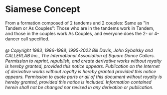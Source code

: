 
# Siamese Concept

From a formation composed of 2 tandems and 2 couples:
Same as "In Tandem or As Couples": Those who are in the
tandems work in Tandem, and those in the couples work 
As Couples, and everyone does the 2- or 4-dancer call specified.

###### @ Copyright 1983, 1986-1988, 1995-2022 Bill Davis, John Sybalsky and CALLERLAB Inc., The International Association of Square Dance Callers. Permission to reprint, republish, and create derivative works without royalty is hereby granted, provided this notice appears. Publication on the Internet of derivative works without royalty is hereby granted provided this notice appears. Permission to quote parts or all of this document without royalty is hereby granted, provided this notice is included. Information contained herein shall not be changed nor revised in any derivation or publication.
